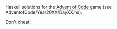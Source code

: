 Haskell solutions for the [Advent of Code](http://adventofcode.com/) game (see AdventofCode/Year20XX/DayXX.hs).

Don't cheat!
